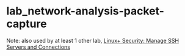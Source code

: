 # lab_network-analysis-packet-capture

Note: also used by at least 1 other lab, [Linux+ Security: Manage SSH Servers and Connections](https://app.pluralsight.com/labs/detail/676c2c2a-6a41-4fde-838a-97448e6a18a4)
